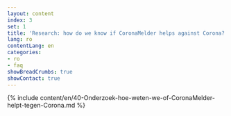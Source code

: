 ```yaml
---
layout: content
index: 3
set: 1
title: 'Research: how do we know if CoronaMelder helps against Corona?' 
lang: ro
contentLang: en
categories:
- ro
- faq
showBreadCrumbs: true
showContact: true
---
```

{% include content/en/40-Onderzoek-hoe-weten-we-of-CoronaMelder-helpt-tegen-Corona.md %}
 